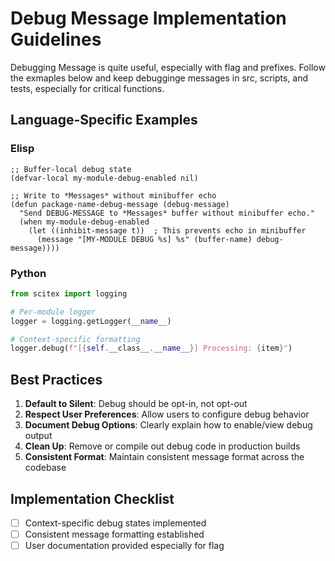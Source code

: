 <!-- ---
!-- Timestamp: 2025-05-25 02:41:39
!-- Author: ywatanabe
!-- File: /home/ywatanabe/.dotfiles/.claude/to_claude/guidelines/guidelines-programming-Debug-Message-Rules.md
!-- --- -->

# Debug Message Implementation Guidelines

Debugging Message is quite useful, especially with flag and prefixes.
Follow the exmaples below and keep debugginge messages in src, scripts, and tests, especially for critical functions.

## Language-Specific Examples

### Elisp
```elisp
;; Buffer-local debug state
(defvar-local my-module-debug-enabled nil)

;; Write to *Messages* without minibuffer echo
(defun package-name-debug-message (debug-message)
  "Send DEBUG-MESSAGE to *Messages* buffer without minibuffer echo."
  (when my-module-debug-enabled
    (let ((inhibit-message t))  ; This prevents echo in minibuffer
      (message "[MY-MODULE DEBUG %s] %s" (buffer-name) debug-message))))
```

### Python
```python
from scitex import logging

# Per-module logger
logger = logging.getLogger(__name__)

# Context-specific formatting
logger.debug(f"[{self.__class__.__name__}] Processing: {item}")
```

## Best Practices

1. **Default to Silent**: Debug should be opt-in, not opt-out
2. **Respect User Preferences**: Allow users to configure debug behavior
3. **Document Debug Options**: Clearly explain how to enable/view debug output
4. **Clean Up**: Remove or compile out debug code in production builds
5. **Consistent Format**: Maintain consistent message format across the codebase

## Implementation Checklist

- [ ] Context-specific debug states implemented
- [ ] Consistent message formatting established
- [ ] User documentation provided especially for flag

<!-- EOF -->